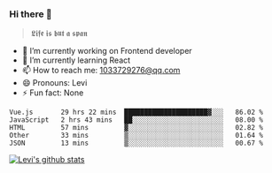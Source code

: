 ### Hi there 👋

> 𝕷𝖎𝖋𝖊 𝖎𝖘 𝖇𝖚𝖙 𝖆 𝖘𝖕𝖆𝖓

- 🔭 I’m currently working on Frontend developer
- 🌱 I’m currently learning React
- 📫 How to reach me: 1033729276@qq.com
- 😄 Pronouns: Levi
- ⚡ Fun fact: None


<!--START_SECTION:waka-->
```text
Vue.js       29 hrs 22 mins  █████████████████████▓░░░   86.02 % 
JavaScript   2 hrs 43 mins   ██░░░░░░░░░░░░░░░░░░░░░░░   08.00 % 
HTML         57 mins         ▓░░░░░░░░░░░░░░░░░░░░░░░░   02.82 % 
Other        33 mins         ▒░░░░░░░░░░░░░░░░░░░░░░░░   01.64 % 
JSON         13 mins         ▒░░░░░░░░░░░░░░░░░░░░░░░░   00.67 % 
```
<!--END_SECTION:waka-->


[![Levi's github stats](https://github-readme-stats.vercel.app/api?username=chaossssss)](https://github.com/anuraghazra/github-readme-stats)